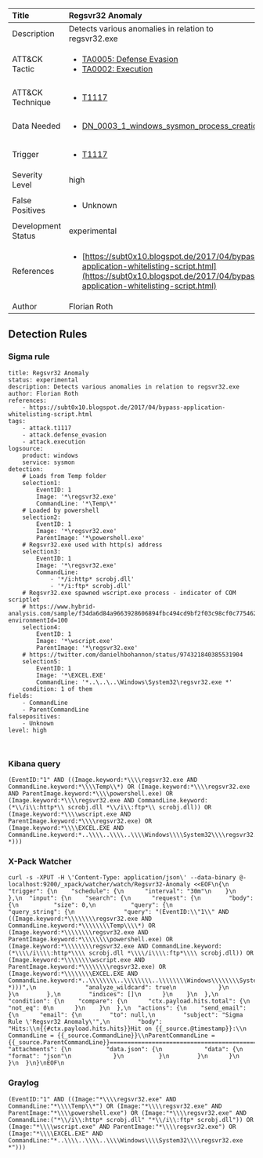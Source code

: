 | Title                | Regsvr32 Anomaly                                                                                                                                                 |
|:---------------------|:------------------------------------------------------------------------------------------------------------------------------------------------------------|
| Description          | Detects various anomalies in relation to regsvr32.exe                                                                                                                                           |
| ATT&amp;CK Tactic    | <ul><li>[TA0005: Defense Evasion](https://attack.mitre.org/tactics/TA0005)</li><li>[TA0002: Execution](https://attack.mitre.org/tactics/TA0002)</li></ul>  |
| ATT&amp;CK Technique | <ul><li>[T1117](https://attack.mitre.org/tactics/T1117)</li></ul>                             |
| Data Needed          | <ul><li>[DN_0003_1_windows_sysmon_process_creation](../Data_Needed/DN_0003_1_windows_sysmon_process_creation.md)</li></ul>                                                         |
| Trigger              | <ul><li>[T1117](../Triggers/T1117.md)</li></ul>  |
| Severity Level       | high                                                                                                                                                 |
| False Positives      | <ul><li>Unknown</li></ul>                                                                  |
| Development Status   | experimental                                                                                                                                                |
| References           | <ul><li>[https://subt0x10.blogspot.de/2017/04/bypass-application-whitelisting-script.html](https://subt0x10.blogspot.de/2017/04/bypass-application-whitelisting-script.html)</li></ul>                                                          |
| Author               | Florian Roth                                                                                                                                                |


## Detection Rules

### Sigma rule

```
title: Regsvr32 Anomaly
status: experimental
description: Detects various anomalies in relation to regsvr32.exe
author: Florian Roth
references:
    - https://subt0x10.blogspot.de/2017/04/bypass-application-whitelisting-script.html
tags:
    - attack.t1117
    - attack.defense_evasion
    - attack.execution
logsource:
    product: windows
    service: sysmon
detection:
    # Loads from Temp folder
    selection1:
        EventID: 1
        Image: '*\regsvr32.exe'
        CommandLine: '*\Temp\*'
    # Loaded by powershell
    selection2:
        EventID: 1
        Image: '*\regsvr32.exe'
        ParentImage: '*\powershell.exe'
    # Regsvr32.exe used with http(s) address
    selection3:
        EventID: 1
        Image: '*\regsvr32.exe'
        CommandLine: 
            - '*/i:http* scrobj.dll'
            - '*/i:ftp* scrobj.dll'
    # Regsvr32.exe spawned wscript.exe process - indicator of COM scriptlet
    # https://www.hybrid-analysis.com/sample/f34da6d84a9663928606894fbc494cd9bf2f03c98cf0c775462802558d3a50ef?environmentId=100
    selection4:
        EventID: 1
        Image: '*\wscript.exe'
        ParentImage: '*\regsvr32.exe'
    # https://twitter.com/danielhbohannon/status/974321840385531904
    selection5:
        EventID: 1
        Image: '*\EXCEL.EXE'
        CommandLine: '*..\..\..\Windows\System32\regsvr32.exe *'
    condition: 1 of them
fields:
    - CommandLine
    - ParentCommandLine
falsepositives:
    - Unknown
level: high



```





### Kibana query

```
(EventID:"1" AND ((Image.keyword:*\\\\regsvr32.exe AND CommandLine.keyword:*\\\\Temp\\*) OR (Image.keyword:*\\\\regsvr32.exe AND ParentImage.keyword:*\\\\powershell.exe) OR (Image.keyword:*\\\\regsvr32.exe AND CommandLine.keyword:(*\\/i\\:http*\\ scrobj.dll *\\/i\\:ftp*\\ scrobj.dll)) OR (Image.keyword:*\\\\wscript.exe AND ParentImage.keyword:*\\\\regsvr32.exe) OR (Image.keyword:*\\\\EXCEL.EXE AND CommandLine.keyword:*..\\\\..\\\\..\\\\Windows\\\\System32\\\\regsvr32.exe\\ *)))
```





### X-Pack Watcher

```
curl -s -XPUT -H \'Content-Type: application/json\' --data-binary @- localhost:9200/_xpack/watcher/watch/Regsvr32-Anomaly <<EOF\n{\n  "trigger": {\n    "schedule": {\n      "interval": "30m"\n    }\n  },\n  "input": {\n    "search": {\n      "request": {\n        "body": {\n          "size": 0,\n          "query": {\n            "query_string": {\n              "query": "(EventID:\\"1\\" AND ((Image.keyword:*\\\\\\\\regsvr32.exe AND CommandLine.keyword:*\\\\\\\\Temp\\\\*) OR (Image.keyword:*\\\\\\\\regsvr32.exe AND ParentImage.keyword:*\\\\\\\\powershell.exe) OR (Image.keyword:*\\\\\\\\regsvr32.exe AND CommandLine.keyword:(*\\\\/i\\\\:http*\\\\ scrobj.dll *\\\\/i\\\\:ftp*\\\\ scrobj.dll)) OR (Image.keyword:*\\\\\\\\wscript.exe AND ParentImage.keyword:*\\\\\\\\regsvr32.exe) OR (Image.keyword:*\\\\\\\\EXCEL.EXE AND CommandLine.keyword:*..\\\\\\\\..\\\\\\\\..\\\\\\\\Windows\\\\\\\\System32\\\\\\\\regsvr32.exe\\\\ *)))",\n              "analyze_wildcard": true\n            }\n          }\n        },\n        "indices": []\n      }\n    }\n  },\n  "condition": {\n    "compare": {\n      "ctx.payload.hits.total": {\n        "not_eq": 0\n      }\n    }\n  },\n  "actions": {\n    "send_email": {\n      "email": {\n        "to": null,\n        "subject": "Sigma Rule \'Regsvr32 Anomaly\'",\n        "body": "Hits:\\n{{#ctx.payload.hits.hits}}Hit on {{_source.@timestamp}}:\\n      CommandLine = {{_source.CommandLine}}\\nParentCommandLine = {{_source.ParentCommandLine}}================================================================================\\n{{/ctx.payload.hits.hits}}",\n        "attachments": {\n          "data.json": {\n            "data": {\n              "format": "json"\n            }\n          }\n        }\n      }\n    }\n  }\n}\nEOF\n
```





### Graylog

```
(EventID:"1" AND ((Image:"*\\\\regsvr32.exe" AND CommandLine:"*\\\\Temp\\*") OR (Image:"*\\\\regsvr32.exe" AND ParentImage:"*\\\\powershell.exe") OR (Image:"*\\\\regsvr32.exe" AND CommandLine:("*\\/i\\:http* scrobj.dll" "*\\/i\\:ftp* scrobj.dll")) OR (Image:"*\\\\wscript.exe" AND ParentImage:"*\\\\regsvr32.exe") OR (Image:"*\\\\EXCEL.EXE" AND CommandLine:"*..\\\\..\\\\..\\\\Windows\\\\System32\\\\regsvr32.exe *")))
```

